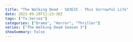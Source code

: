 ```yaml
---
title: "The Walking Dead - S03E15 - This Sorrowful Life"
date: 2023-09-20T11:23:38Z
tags: ["Tv-Series"]
categories: ["Drama", "Horror", "Thriller"]
series: ["The Walking Dead Season 3"]
showSummary: false
---
```


  <mux-player stream-type="on-demand"
  src="https://kp3d-my.sharepoint.com/personal/ryoo_kp3d_onmicrosoft_com/_layouts/15/download.aspx?share=ERrEEwmpeBxDtXCVrrjJpbQBolKd55YVcBlLH0q_C_h-KQ" metadata-video-title="The Walking Dead - S03E15 - This Sorrowful Life" prefer-playback="mse" controls>
  </mux-player>
  
  
  <script src="https://cdn.jsdelivr.net/npm/@mux/mux-player"></script>
  
   <script id="BMOGEls7o8Pnka9jrVFfBWT9vxXKTACJSZywpgWaOKk" type="application/ld+json">
 {
  "@context": "https://schema.org/",
  "@type": "VideoObject",
  "name": "The Walking Dead - S03E15 - This Sorrowful Life",
  "contentUrl": "https://stream.mux.com/BMOGEls7o8Pnka9jrVFfBWT9vxXKTACJSZywpgWaOKk.m3u8",
  "thumbnailUrl": "https://www.themoviedb.org/t/p/original/mu1zFlKK7pQbGbkCHDyRRQ6RMRW.jpg?width=314&fit_mode=preserve&time=25",
  "uploadDate": "2023-09-20T11:23:38Z",
}

</script>

